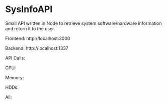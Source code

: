 # SysInfoAPI
Small API written in Node to retrieve system software/hardware information and return it to the user.

Frontend:
http://localhost:3000

Backend:
http://localhost:1337

API Calls:

CPU:

Memory:

HDDs:

All:
